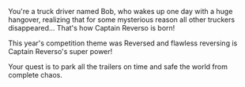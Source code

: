 You're a truck driver named Bob, who wakes up one day with a huge hangover, realizing that for some mysterious reason all other truckers disappeared... That's how Captain Reverso is born!

This year's competition theme was Reversed and flawless reversing is Captain Reverso's super power!

Your quest is to park all the trailers on time and safe the world from complete chaos.